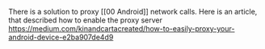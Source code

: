 There is a solution to proxy [[00 Android]] network calls.
Here is an article, that described how to enable the proxy server https://medium.com/kinandcartacreated/how-to-easily-proxy-your-android-device-e2ba907de4d9

